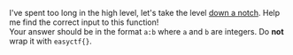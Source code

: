 I've spent too long in the high level, let's take the level [down a notch](${check}). Help me find the correct input to this function!  
Your answer should be in the format `a:b` where `a` and `b` are integers. Do **not** wrap it with `easyctf{}`.